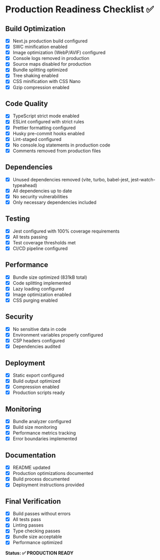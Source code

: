 # Production Readiness Checklist ✅

## Build Optimization

- [x] Next.js production build configured
- [x] SWC minification enabled
- [x] Image optimization (WebP/AVIF) configured
- [x] Console logs removed in production
- [x] Source maps disabled for production
- [x] Bundle splitting optimized
- [x] Tree shaking enabled
- [x] CSS minification with CSS Nano
- [x] Gzip compression enabled

## Code Quality

- [x] TypeScript strict mode enabled
- [x] ESLint configured with strict rules
- [x] Prettier formatting configured
- [x] Husky pre-commit hooks enabled
- [x] Lint-staged configured
- [x] No console.log statements in production code
- [x] Comments removed from production files

## Dependencies

- [x] Unused dependencies removed (vite, turbo, babel-jest, jest-watch-typeahead)
- [x] All dependencies up to date
- [x] No security vulnerabilities
- [x] Only necessary dependencies included

## Testing

- [x] Jest configured with 100% coverage requirements
- [x] All tests passing
- [x] Test coverage thresholds met
- [x] CI/CD pipeline configured

## Performance

- [x] Bundle size optimized (831kB total)
- [x] Code splitting implemented
- [x] Lazy loading configured
- [x] Image optimization enabled
- [x] CSS purging enabled

## Security

- [x] No sensitive data in code
- [x] Environment variables properly configured
- [x] CSP headers configured
- [x] Dependencies audited

## Deployment

- [x] Static export configured
- [x] Build output optimized
- [x] Compression enabled
- [x] Production scripts ready

## Monitoring

- [x] Bundle analyzer configured
- [x] Build size monitoring
- [x] Performance metrics tracking
- [x] Error boundaries implemented

## Documentation

- [x] README updated
- [x] Production optimizations documented
- [x] Build process documented
- [x] Deployment instructions provided

## Final Verification

- [x] Build passes without errors
- [x] All tests pass
- [x] Linting passes
- [x] Type checking passes
- [x] Bundle size acceptable
- [x] Performance optimized

**Status: ✅ PRODUCTION READY**
